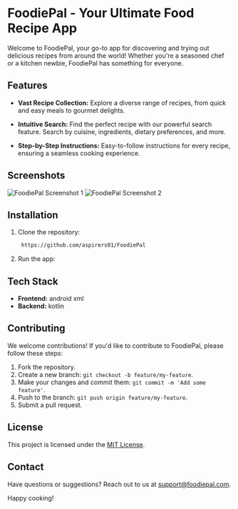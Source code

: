 
# FoodiePal - Your Ultimate Food Recipe App

Welcome to FoodiePal, your go-to app for discovering and trying out delicious recipes from around the world! Whether you're a seasoned chef or a kitchen newbie, FoodiePal has something for everyone.

## Features

- **Vast Recipe Collection:** Explore a diverse range of recipes, from quick and easy meals to gourmet delights.

- **Intuitive Search:** Find the perfect recipe with our powerful search feature. Search by cuisine, ingredients, dietary preferences, and more.

- **Step-by-Step Instructions:** Easy-to-follow instructions for every recipe, ensuring a seamless cooking experience.


## Screenshots

![FoodiePal Screenshot 1](/screenshots/screenshot1.png)
![FoodiePal Screenshot 2](/screenshots/screenshot2.png)

## Installation

1. Clone the repository:
   ```bash
    https://github.com/aspirers01/FoodiePal
   ```

2. Run the app:
   

## Tech Stack

- **Frontend:** android xml
- **Backend:** kotlin 

## Contributing

We welcome contributions! If you'd like to contribute to FoodiePal, please follow these steps:

1. Fork the repository.
2. Create a new branch: `git checkout -b feature/my-feature`.
3. Make your changes and commit them: `git commit -m 'Add some feature'`.
4. Push to the branch: `git push origin feature/my-feature`.
5. Submit a pull request.

## License

This project is licensed under the [MIT License](LICENSE).

## Contact

Have questions or suggestions? Reach out to us at support@foodiepal.com.

Happy cooking!
```

